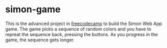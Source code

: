 # simon-game

This is the advanced project in [freecodecamp](https://www.freecodecamp.com/cryder9898) to build the Simon Web App game. The game picks a sequence of random colors and you have to repreat the sequence back, pressing the buttons.  As you progress in the game, the sequence gets longer. 
